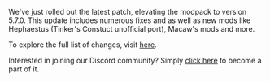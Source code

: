 We've just rolled out the latest patch, elevating the modpack to version 5.7.0. This update includes numerous fixes and as well as new mods like Hephaestus (Tinker's Constuct unofficial port), Macaw's mods and more. 

To explore the full list of changes, visit [here](https://github.com/AMPZNetwork/All-The-Fabric/blob/main/PatchNotes/ATFB5.md#version-570).

Interested in joining our Discord community? Simply [click here](https://discord.ampznetwork.com) to become a part of it.
